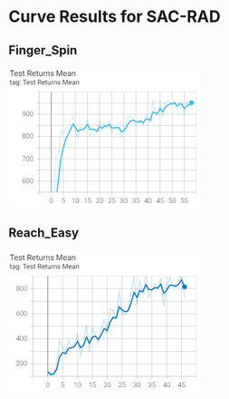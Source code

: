 # Curve Results for SAC-RAD

## Finger_Spin

![SAC-RAD Finger_Spin](/files/sac-rad_finger_spin.png)

## Reach_Easy

![SAC-RAD Reach_Easy](/files/sac-rad_reach_easy.png)